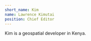 ```yaml
---
short_name: Kim
name: Lawrence Kimutai
position: Chief Editor
---
```

Kim is a geospatial developer in Kenya.